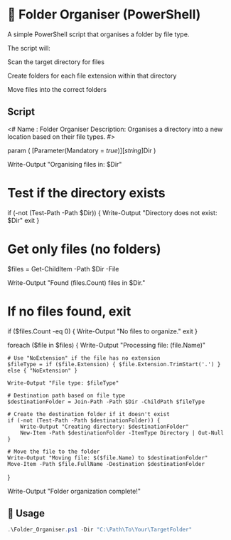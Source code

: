 # 📁 Folder Organiser (PowerShell)

A simple PowerShell script that organises a folder by file type.

The script will:

Scan the target directory for files

Create folders for each file extension within that directory

Move files into the correct folders

## Script 

<#
Name       : Folder Organiser
Description: Organises a directory into a new location based on their file types.
#>

param (
    [Parameter(Mandatory = $true)]
    [string]$Dir
)

Write-Output "Organising files in: $Dir"

# Test if the directory exists
if (-not (Test-Path -Path $Dir)) {
    Write-Output "Directory does not exist: $Dir"
    exit
}

# Get only files (no folders)
$files = Get-ChildItem -Path $Dir -File

Write-Output "Found $($files.Count) files in $Dir."

# If no files found, exit
if ($files.Count -eq 0) {
    Write-Output "No files to organize."
    exit
}

foreach ($file in $files) {
    Write-Output "Processing file: $($file.Name)"

    # Use "NoExtension" if the file has no extension
    $fileType = if ($file.Extension) { $file.Extension.TrimStart('.') } else { "NoExtension" }

    Write-Output "File type: $fileType"

    # Destination path based on file type
    $destinationFolder = Join-Path -Path $Dir -ChildPath $fileType

    # Create the destination folder if it doesn't exist
    if (-not (Test-Path -Path $destinationFolder)) {
        Write-Output "Creating directory: $destinationFolder"
        New-Item -Path $destinationFolder -ItemType Directory | Out-Null
    }

    # Move the file to the folder
    Write-Output "Moving file: $($file.Name) to $destinationFolder"
    Move-Item -Path $file.FullName -Destination $destinationFolder
}

Write-Output "Folder organization complete!"

## 🔧 Usage

```powershell
.\Folder_Organiser.ps1 -Dir "C:\Path\To\Your\TargetFolder"

